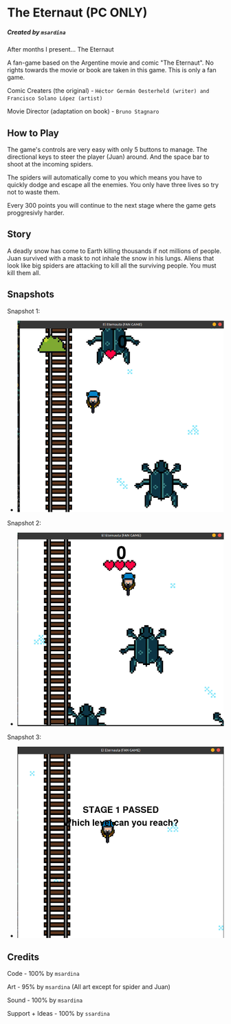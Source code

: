 # The Eternaut (PC ONLY)
##### Created by `msardina`

After months I present... The Eternaut 

A fan-game based on the Argentine movie and comic "The Eternaut". No rights towards the movie or book are taken in this game. This is only a fan game.

Comic Creaters (the original) - `Héctor Germán Oesterheld (writer) and Francisco Solano López (artist)`

Movie Director (adaptation on book) - `Bruno Stagnaro`

## How to Play

The game's controls are very easy with only 5 buttons to manage. The directional keys to steer the player (Juan) around. And the space bar to shoot at the incoming spiders.

The spiders will automatically come to you which means you have to quickly dodge and escape all the enemies. You only have three lives so try not to waste them.

Every 300 points you will continue to the next stage where the game gets proggresivly harder.

## Story

A deadly snow has come to Earth killing thousands if not millions of people. Juan survived with a mask to not inhale the snow in his lungs. Aliens that look like big spiders are attacking to kill all the surviving people. You must kill them all.

## Snapshots

Snapshot 1:
- ![image1](assets/eternaut.png)

Snapshot 2:
- ![image2](assets/eternaut2.png)

Snapshot 3:
- ![image3](assets/eternaut3.png)

## Credits

Code - 100% by `msardina`

Art - 95% by `msardina` (All art except for spider and Juan)

Sound - 100% by `msardina`

Support + Ideas - 100% by `ssardina`